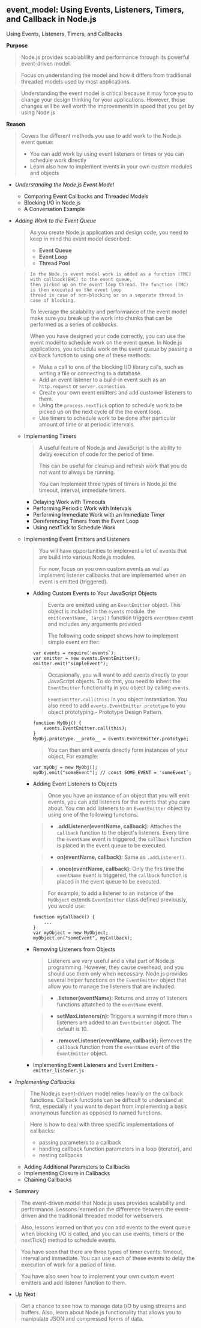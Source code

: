 ## event_model: Using Events, Listeners, Timers, and Callback in Node.js

Using Events, Listeners, Timers, and Callbacks 

**Purpose**
> Node.js provides scablablility and performance through its powerful event-driven model.

> Focus on understanding the model and how it differs from traditional threaded models
> used by most applications.

> Understanding the event model is critical because it may force you to change your
> design thinking for your applications.
> However, those changes will be well worth the improvements in speed that you get by
> using Node.js

**Reason**
> Covers the different methods you use to add work to the Node.js event queue:
> - You can add work by using event listeners or times or you can schedule work directly
> - Learn also how to implement events in your own custom modules and objects

- *Understanding the Node.js Event Model*
  - Comparing Event Callbacks and Threaded Models
  - Blocking I/O in Node.js
  - A Conversation Example
	
- *Adding Work to the Event Queue*
	> As you create Node.js application and design code, you need to keep in mind the event model described:
	>	- **Event Queue**
	>	- **Event Loop**
	>	- **Thread Pool**
	
	>```
	> In the Node.js event model work is added as a function (TMC) with callback(EHC) to the event queue, 
	> then picked up on the event loop thread. The function (TMC) is then executed on the event loop
	> thread in case of non-blocking or on a separate thread in case of blocking.
	>```

	> To leverage the scalability and performance of the event model make sure you break up the work into
	> chunks that can be performed as a series of *callbacks*.
	>
	> When you have designed your code correctly, you can use the event model to schedule work on the 
	> event queue. In Node.js applications, you schedule work on the event queue by passing a callback
	> function to using one of these methods:
	>	- Make a call to one of the blocking I/O library calls, such as writing a file or connecting to a database.
	>	- Add an event listener to a build-in event such as an `http.request` or `server.connection`.
	>	- Create your own event emitters and add customer listeners to them.
	>	- Using the `process.nextTick` option to schedule work to be picked up on the next cycle of the the event loop.
	>	- Use timers to schedule work to be done after particular amount of time or at periodic intervals.

	- Implementing Timers
		> A useful feature of Node.js and JavaScript is the ability to delay execution of code for the period of time.
		>
		> This can be useful for cleanup and refresh work that you do not want to always be running.
		>
		> You can implement three types of timers in Node.js: the timeout, interval, immediate timers.
		
		- Delaying Work with Timeouts
		- Performing Periodic Work with Intervals
		- Performing Immediate Work with an Immediate Timer
		- Dereferencing Timers from the Event Loop
		- Using nextTick to Schedule Work
	
	- Implementing Event Emitters and Listeners
		> You will have opportunities to implement a lot of events that are build into various Node.js modules.
		>
		> For now, focus on you own custom events as well as implement listener callbacks that are implemented
		> when an event is emitted (triggered).
		
	  	- Adding Custom Events to Your JavaScript Objects
	  		> Events are emitted using an `EventEmitter` object. This object is included in the `events` module.
	  		> the `emit(eventName, [args])` function triggers `eventName` event and includes any arguments
	  		> provided
	  		>
	  		> The following code snippet shows how to implement simple event emitter:
	  		```
	  		var events = require('events`);
	  		var emitter = new events.EventEmitter();
	  		emitter.emit("simpleEvent");
	  		```
			>
			> Occasionally, you will want to add events directly to your JavaScript objects. To do that,
			> you need to inherit the `EventEmitter` functionality in you object by calling `events`.
			>
			> `EventEmitter.call(this)` in you object instantiation. You also need to add
			> `events.EventEmitter.prototype` to you object prototyping - Prototype Design Pattern.
			```
			function MyObj() {
			    events.EventEmitter.call(this);
			}
			MyObj.prototype.__proto__ = events.EventEmitter.prototype;
			```
			> You can then emit events directly form instances of your object, For example:
			```
			var myObj = new MyObj();
			myObj.emit("someEvent"); // const SOME_EVENT = 'someEvent`;
			```
			
	  	- Adding Event Listeners to Objects
			> Once you have an instance of an object that you will emit events, you can add listeners for the
			> events that you care about. You can add listeners to an `EventEmitter` object by using one of the
			> following functions:
			
			> - **.addListener(eventName, callback):** Attaches the `callback` function to the object's
			> listeners. Every time the `eventName` event is triggered, the `callback` function is placed
			> in the event queue to be executed.
				  
			> - **on(eventName, callback):** Same as `.addListener()`.
			
			> - **.once(eventName, callback):** Only the firs time the `eventName` event is triggered,
			> the `callback` function is placed in the event queue to be executed.
			
			> For example, to add a listener to an instance of the `MyObject` extends `EventEmitter` class
			> defined previously, you would use:
			```
			function myCallback() {
			    ...
			}
			var myObject = new MyObject;
			myObject.on("someEvent", myCallback);
			```						
	  	- Removing Listeners from Objects
			> Listeners are very useful and a vital part of Node.js programming. However, they cause overhead, 
			> and you should use them only when necessary. Node.js provides several helper functions on the
			> `EventEmitter` object that allow you to manage the listeners that are included:
			
			> - **.listener(eventName):** Returns and array of listeners functions attatched to the `eventName`
			> event. 
				  
			> - **setMaxListeners(n):** Triggers a warning if more than `n` listeners are added to an `EventEmitter`
			> object. The default is 10.
			
			> - **.removeListener(eventName, callback):** Removes the `callback` function from the `eventName` event
			> of the `EventEmitter` object.
			
	  	- Implementing Event Listeners and Event Emitters - `emitter_listener.js`
		
- *Implementing Callbacks*
	> The Node.js event-driven model relies heavily on the callback functions. 
	> Callback functions can be difficult to understand at first, especially if you want to depart from
	> implementing a basic anonymous function as opposed to named functions.
	
	> Here is how to deal with three specific implementations of callbacks:
	> - passing parameters to a callback
	> - handling callback function parameters in a loop (iterator), and
	> - nesting callbacks
		
  	- Adding Additional Parameters to Callbacks
  	- Implementing Closure in Callbacks
  	- Chaining Callbacks

- Summary
> The event-driven model that Node.js uses provides scalability and performance.
> Lessons learned on the difference between the event-driven and the traditional
> threaded model for webservers.

> Also, lessons learned on that you can add events to the event queue when blocking
> I/O is called, and you can use events, timers or the nextTick() method to schedule 
> events.

> You have seen that there are three types of timer events: timeout, interval and
> immediate. You can use each of these events to delay the execution of work for
> a period of time.

> You have also seen how to implement your own custom event emitters and add 
> listener function to them.

- Up Next
> Get a chance to see how to manage data I/O by using streams and buffers. Also, learn
> about Node.js functionality that allows you to manipulate JSON and compressed forms
> of data.
